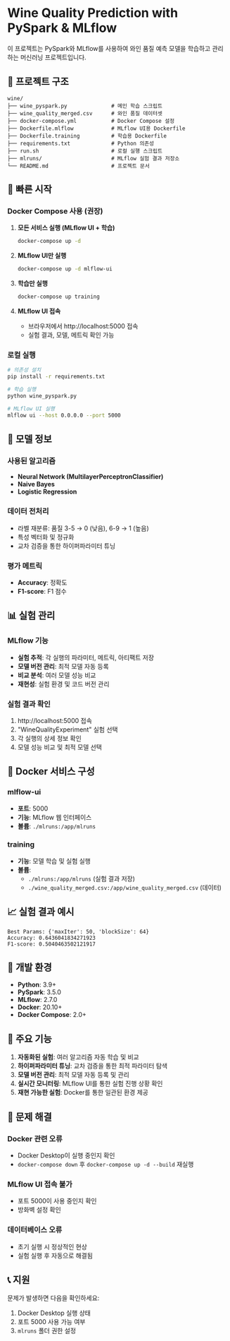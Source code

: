 # Wine Quality Prediction with PySpark & MLflow

이 프로젝트는 PySpark와 MLflow를 사용하여 와인 품질 예측 모델을 학습하고 관리하는 머신러닝 프로젝트입니다.

## 📁 프로젝트 구조

```
wine/
├── wine_pyspark.py              # 메인 학습 스크립트
├── wine_quality_merged.csv      # 와인 품질 데이터셋
├── docker-compose.yml           # Docker Compose 설정
├── Dockerfile.mlflow            # MLflow UI용 Dockerfile
├── Dockerfile.training          # 학습용 Dockerfile
├── requirements.txt             # Python 의존성
├── run.sh                       # 로컬 실행 스크립트
├── mlruns/                      # MLflow 실험 결과 저장소
└── README.md                    # 프로젝트 문서
```

## 🚀 빠른 시작

### Docker Compose 사용 (권장)

1. **모든 서비스 실행 (MLflow UI + 학습)**
   ```bash
   docker-compose up -d
   ```

2. **MLflow UI만 실행**
   ```bash
   docker-compose up -d mlflow-ui
   ```

3. **학습만 실행**
   ```bash
   docker-compose up training
   ```

4. **MLflow UI 접속**
   - 브라우저에서 http://localhost:5000 접속
   - 실험 결과, 모델, 메트릭 확인 가능

### 로컬 실행

```bash
# 의존성 설치
pip install -r requirements.txt

# 학습 실행
python wine_pyspark.py

# MLflow UI 실행
mlflow ui --host 0.0.0.0 --port 5000
```

## 🧠 모델 정보

### 사용된 알고리즘
- **Neural Network (MultilayerPerceptronClassifier)**
- **Naive Bayes**
- **Logistic Regression**

### 데이터 전처리
- 라벨 재분류: 품질 3-5 → 0 (낮음), 6-9 → 1 (높음)
- 특성 벡터화 및 정규화
- 교차 검증을 통한 하이퍼파라미터 튜닝

### 평가 메트릭
- **Accuracy**: 정확도
- **F1-score**: F1 점수

## 📊 실험 관리

### MLflow 기능
- **실험 추적**: 각 실행의 파라미터, 메트릭, 아티팩트 저장
- **모델 버전 관리**: 최적 모델 자동 등록
- **비교 분석**: 여러 모델 성능 비교
- **재현성**: 실험 환경 및 코드 버전 관리

### 실험 결과 확인
1. http://localhost:5000 접속
2. "WineQualityExperiment" 실험 선택
3. 각 실행의 상세 정보 확인
4. 모델 성능 비교 및 최적 모델 선택

## 🐳 Docker 서비스 구성

### mlflow-ui
- **포트**: 5000
- **기능**: MLflow 웹 인터페이스
- **볼륨**: `./mlruns:/app/mlruns`

### training
- **기능**: 모델 학습 및 실험 실행
- **볼륨**: 
  - `./mlruns:/app/mlruns` (실험 결과 저장)
  - `./wine_quality_merged.csv:/app/wine_quality_merged.csv` (데이터)

## 📈 실험 결과 예시

```
Best Params: {'maxIter': 50, 'blockSize': 64}
Accuracy: 0.6436041834271923
F1-score: 0.5040463502121917
```

## 🔧 개발 환경

- **Python**: 3.9+
- **PySpark**: 3.5.0
- **MLflow**: 2.7.0
- **Docker**: 20.10+
- **Docker Compose**: 2.0+

## 📝 주요 기능

1. **자동화된 실험**: 여러 알고리즘 자동 학습 및 비교
2. **하이퍼파라미터 튜닝**: 교차 검증을 통한 최적 파라미터 탐색
3. **모델 버전 관리**: 최적 모델 자동 등록 및 관리
4. **실시간 모니터링**: MLflow UI를 통한 실험 진행 상황 확인
5. **재현 가능한 실험**: Docker를 통한 일관된 환경 제공

## 🚨 문제 해결

### Docker 관련 오류
- Docker Desktop이 실행 중인지 확인
- `docker-compose down` 후 `docker-compose up -d --build` 재실행

### MLflow UI 접속 불가
- 포트 5000이 사용 중인지 확인
- 방화벽 설정 확인

### 데이터베이스 오류
- 초기 실행 시 정상적인 현상
- 실험 실행 후 자동으로 해결됨

## 📞 지원

문제가 발생하면 다음을 확인하세요:
1. Docker Desktop 실행 상태
2. 포트 5000 사용 가능 여부
3. `mlruns` 폴더 권한 설정